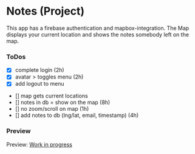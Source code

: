 # Notes (Project)

This app has a firebase authentication and mapbox-integration.
The Map displays your current location and shows the notes somebody
left on the map.

### ToDos

- [x] complete login (2h)
- [x] avatar > toggles menu (2h)
- [x] add logout to menu
- [] map gets current locations
- [] notes in db = show on the map (8h)
- [] no zoom/scroll on map (1h)
- [] add notes to db (lng/lat, email, timestamp) (4h)

### Preview

Preview: [Work in progress](http://localhost:3000)
